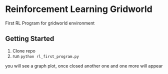 # Reinforcement Learning Gridworld

First RL Program for gridworld environment 

## Getting Started
 1. Clone repo
 2. run `python rl_first_program.py`

you will see a graph plot, once closed another one and one more will appear


